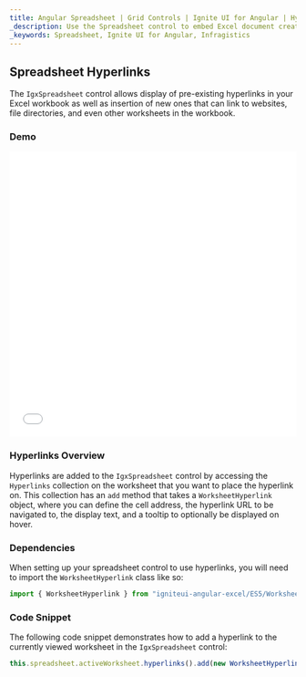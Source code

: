 ```yaml
---
title: Angular Spreadsheet | Grid Controls | Ignite UI for Angular | Hyperlinks | Infragistics |
_description: Use the Spreadsheet control to embed Excel document creation and editing experiences right into your application.
_keywords: Spreadsheet, Ignite UI for Angular, Infragistics
---
```


## Spreadsheet Hyperlinks

The `IgxSpreadsheet` control allows display of pre-existing hyperlinks in your Excel workbook as well as insertion of new ones that can link to websites, file directories, and even other worksheets in the workbook.

### Demo

<div class="sample-container loading" style="height: 500px">
    <iframe id="spreadsheet-overview-sample-iframe" src='{environment:demosBaseUrl}/spreadsheet/spreadsheet-hyperlinks' width="100%" height="100%" seamless="" frameBorder="0" onload="onDvSampleIframeContentLoaded(this);"></iframe>
</div>

<div class="divider--half"></div>

### Hyperlinks Overview

Hyperlinks are added to the `IgxSpreadsheet` control by accessing the `Hyperlinks` collection on the worksheet that you want to place the hyperlink on. This collection has an `add` method that takes a `WorksheetHyperlink` object, where you can define the cell address, the hyperlink URL to be navigated to, the display text, and a tooltip to optionally be displayed on hover.

### Dependencies

When setting up your spreadsheet control to use hyperlinks, you will need to import the `WorksheetHyperlink` class like so:

```typescript
import { WorksheetHyperlink } from "igniteui-angular-excel/ES5/WorksheetHyperlink";
```

### Code Snippet

The following code snippet demonstrates how to add a hyperlink to the currently viewed worksheet in the `IgxSpreadsheet` control:

```typescript
this.spreadsheet.activeWorksheet.hyperlinks().add(new WorksheetHyperlink("A1", "http://www.infragistics.com", "Infragistics", "Infragistics Home Page"));
```

